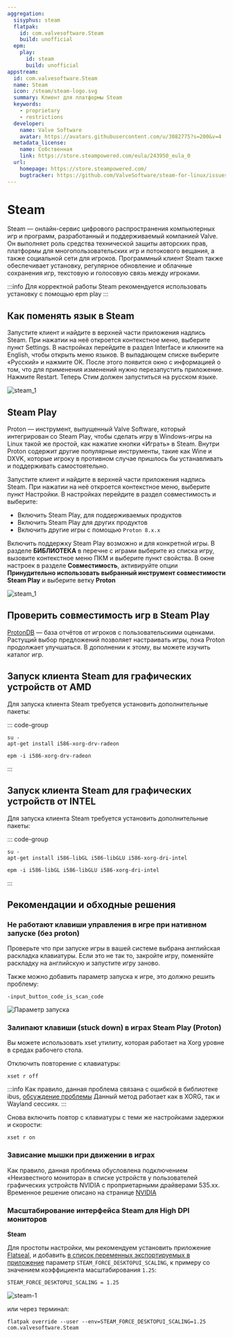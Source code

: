 ```yaml
---
aggregation:
  sisyphus: steam
  flatpak:
    id: com.valvesoftware.Steam
    build: unofficial
  epm:
    play:
      id: steam
      build: unofficial
appstream:
  id: com.valvesoftware.Steam
  name: Steam
  icon: /steam/steam-logo.svg
  summary: Клиент для платформы Steam
  keywords:
    - proprietary
    - restrictions
  developer:
    name: Valve Software
    avatar: https://avatars.githubusercontent.com/u/3082775?s=200&v=4
  metadata_license:
    name: Собственная
    link: https://store.steampowered.com/eula/243950_eula_0
  url:
    homepage: https://store.steampowered.com/
    bugtracker: https://github.com/ValveSoftware/steam-for-linux/issues
---
```


# Steam

Steam — онлайн-сервис цифрового распространения компьютерных игр и программ, разработанный и поддерживаемый компанией Valve. Он выполняет роль средства технической защиты авторских прав, платформы для многопользовательских игр и потокового вещания, а также социальной сети для игроков. Программный клиент Steam также обеспечивает установку, регулярное обновление и облачные сохранения игр, текстовую и голосовую связь между игроками.

:::info
Для корректной работы Steam рекомендуется использовать установку с помощью epm play
:::

<!--@include: @apps/_parts/install/content-repo.md-->
<!--@include: @apps/_parts/install/content-flatpak.md-->
<!--@include: @apps/_parts/install/content-epm-play.md-->

## Как поменять язык в Steam

Запустите клиент и найдите в верхней части приложения надпись Steam. При нажатии на неё откроется контекстное меню, выберите пункт Settings. В настройках перейдите в раздел Interface и кликните на English, чтобы открыть меню языков. В выпадающем списке выберите «Русский» и нажмите OK. После этого появится окно с информацией о том, что для применения изменений нужно перезапустить приложение. Нажмите Restart. Теперь Стим должен запуститься на русском языке.

![steam_1](/steam/steam_1.gif)

## Steam Play

Proton — инструмент, выпущенный Valve Software, который интегрирован со Steam Play, чтобы сделать игру в Windows-игры на Linux такой же простой, как нажатие кнопки «Играть» в Steam. Внутри Proton содержит другие популярные инструменты, такие как Wine и DXVK, которые игроку в противном случае пришлось бы устанавливать и поддерживать самостоятельно.

Запустите клиент и найдите в верхней части приложения надпись Steam. При нажатии на неё откроется контекстное меню, выберите пункт Настройки. В настройках перейдите в раздел совместимость и выберите:

- Включить Steam Play, для поддерживаемых продуктов
- Включить Steam Play для других продуктов
- Включить другие игры с помощью `Proton 8.x.x`

Включить поддержку Steam Play возможно и для конкретной игры. В разделе **БИБЛИОТЕКА** в перечне с играми выберите из списка игру, вызовите контекстное меню ПКМ и выберите пункт свойства. В окне настроек в разделе **Совместимость**, активируйте опции **Принудительно использовать выбранный инструмент совместимости Steam Play** и выберите ветку **Proton**

![steam_1](/steam/steam_2.gif)

## Проверить совместимость игр в Steam Play

[ProtonDB](https://www.protondb.com/) — база отчётов от игроков с пользовательскими оценками. Растущий выбор предложений позволяет настраивать игры, пока Proton продолжает улучшаться. В дополнении к этому, вы можете изучить каталог игр.

## Запуск клиента Steam для графических устройств от AMD

Для запуска клиента Steam требуется установить дополнительные пакеты:

::: code-group

```shell[apt-get]
su -
apt-get install i586-xorg-drv-radeon
```

```shell[epm]
epm -i i586-xorg-drv-radeon
```

:::

## Запуск клиента Steam для графических устройств от INTEL

Для запуска клиента Steam требуется установить дополнительные пакеты:

::: code-group

```shell[apt-get]
su -
apt-get install i586-libGL i586-libGLU i586-xorg-dri-intel
```

```shell[epm]
epm -i i586-libGL i586-libGLU i586-xorg-dri-intel
```

:::

## Рекомендации и обходные решения

### Не работают клавиши управления в игре при нативном запуске (без proton)

Проверьте что при запуске игры в вашей системе выбрана английская раскладка клавиатуры. Если это не так то, закройте игру, поменяйте раскладку на английскую и запустите игру заново.

Также можно добавить параметр запуска к игре, это должно решить проблему:

```shell
-input_button_code_is_scan_code
```

![Параметр запуска](/steam/steam_3.png)

### Залипают клавиши (stuck down) в играх Steam Play (Proton)

Вы можете использовать xset утилиту, которая работает на Xorg уровне в средах рабочего стола.

Отключить повторение с клавиатуры:

```shell
xset r off
```

:::info
Как правило, данная проблема связана с ошибкой в библиотеке ibus, [обсуждение проблемы](https://github.com/ibus/ibus/issues/2485])
Данный метод работает как в XORG, так и Wayland сессиях.
:::

Снова включить повтор с клавиатуры с теми же настройками задержки и скорости:

```shell
xset r on
```

### Зависание мышки при движении в играх

Как правило, данная проблема обусловлена подключением «Неизвестного монитора» в списке устройств у пользователей графических устройств NVIDIA c проприетарными драйверами 535.xx. Временное решение описано на странице [NVIDIA](/nvidia#«неизвестныи-монитор»-в-настроиках-дисплеев-в-сессии-wayland)

### Масштабирование интерфейса Steam для High DPI мониторов

**Steam <Badge type="tip" text="Flatpak" />**

Для простоты настройки, мы рекомендуем установить приложение [Flatseal](/flatseal), и добавить [в список переменных экспортируемых в приложение](/flatseal#среда) параметр `STEAM_FORCE_DESKTOPUI_SCALING`, к примеру со значением коэффициента масштабирования `1.25`:

```
STEAM_FORCE_DESKTOPUI_SCALING = 1.25
```

![steam-1](/steam/steam-1.jpg)

или через терминал:

```shell
flatpak override --user --env=STEAM_FORCE_DESKTOPUI_SCALING=1.25 com.valvesoftware.Steam
```
